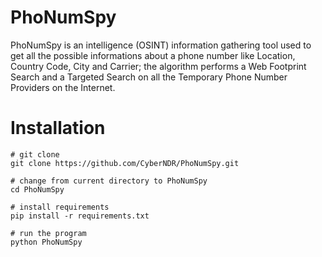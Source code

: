 # PhoNumSpy
PhoNumSpy is an intelligence (OSINT) information gathering tool used to get all the possible informations about a phone number like Location, Country Code, City and Carrier; the algorithm performs a Web Footprint Search and a Targeted Search on all the Temporary Phone Number Providers on the Internet.
# Installation
```
# git clone
git clone https://github.com/CyberNDR/PhoNumSpy.git

# change from current directory to PhoNumSpy
cd PhoNumSpy

# install requirements
pip install -r requirements.txt

# run the program
python PhoNumSpy
```
